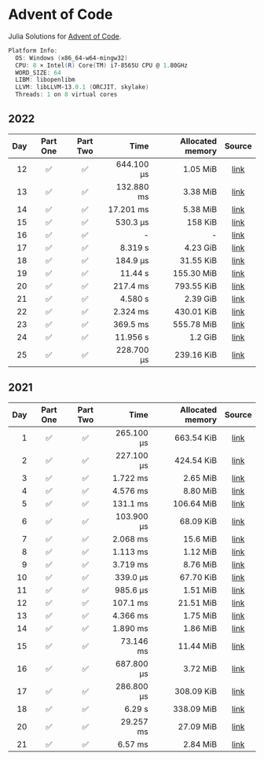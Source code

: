 # Advent of Code

Julia Solutions for [Advent of Code](https://adventofcode.com/2022/).

```powershell
Platform Info:
  OS: Windows (x86_64-w64-mingw32)
  CPU: 8 × Intel(R) Core(TM) i7-8565U CPU @ 1.80GHz
  WORD_SIZE: 64
  LIBM: libopenlibm
  LLVM: libLLVM-13.0.1 (ORCJIT, skylake)
  Threads: 1 on 8 virtual cores
```

## 2022

|  Day |      Part One      |      Part Two      |       Time | Allocated memory |                                   Source                                   |
| ---: | :----------------: | :----------------: | ---------: | ---------------: | :------------------------------------------------------------------------: |
|   12 | :white_check_mark: | :white_check_mark: | 644.100 μs |         1.05 MiB | [link](https://github.com/jake484/adventofcode/blob/master/2022/day12.jl)  |
|   13 | :white_check_mark: | :white_check_mark: | 132.880 ms |         3.38 MiB | [link](https://github.com/jake484/adventofcode/blob/master/2022/day13.jl)  |
|   14 | :white_check_mark: | :white_check_mark: |  17.201 ms |         5.38 MiB | [link](https://github.com/jake484/adventofcode/blob/master/2022/day14.jl)  |
|   15 | :white_check_mark: | :white_check_mark: |   530.3 μs |          158 KiB | [link](https://github.com/jake484/adventofcode/blob/master/2022/day15_.jl) |
|   16 | :white_check_mark: | :white_check_mark: |          - |                - | [link](https://github.com/jake484/adventofcode/blob/master/2022/day16_.jl) |
|   17 | :white_check_mark: | :white_check_mark: |    8.319 s |         4.23 GiB | [link](https://github.com/jake484/adventofcode/blob/master/2022/day17_.jl) |
|   18 | :white_check_mark: | :white_check_mark: |   184.9 μs |        31.55 KiB | [link](https://github.com/jake484/adventofcode/blob/master/2022/day18.jl)  |
|   19 | :white_check_mark: | :white_check_mark: |    11.44 s |       155.30 MiB | [link](https://github.com/jake484/adventofcode/blob/master/2022/day19.jl)  |
|   20 | :white_check_mark: | :white_check_mark: |   217.4 ms |       793.55 KiB | [link](https://github.com/jake484/adventofcode/blob/master/2022/day20.jl)  |
|   21 | :white_check_mark: | :white_check_mark: |    4.580 s |         2.39 GiB | [link](https://github.com/jake484/adventofcode/blob/master/2022/day21.jl)  |
|   22 | :white_check_mark: | :white_check_mark: |   2.324 ms |       430.01 KiB | [link](https://github.com/jake484/adventofcode/blob/master/2022/day22.jl)  |
|   23 | :white_check_mark: | :white_check_mark: |   369.5 ms |       555.78 MiB | [link](https://github.com/jake484/adventofcode/blob/master/2022/day23.jl)  |
|   24 | :white_check_mark: | :white_check_mark: |   11.956 s |          1.2 GiB | [link](https://github.com/jake484/adventofcode/blob/master/2022/day24.jl)  |
|   25 | :white_check_mark: | :white_check_mark: | 228.700 μs |       239.16 KiB | [link](https://github.com/jake484/adventofcode/blob/master/2022/day25.jl)  |

## 2021

|  Day |      Part One      |      Part Two      |       Time | Allocated memory |                                  Source                                   |
| ---: | :----------------: | :----------------: | ---------: | ---------------: | :-----------------------------------------------------------------------: |
|    1 | :white_check_mark: | :white_check_mark: | 265.100 μs |       663.54 KiB | [link](https://github.com/jake484/adventofcode/blob/master/2021/day1.jl)  |
|    2 | :white_check_mark: | :white_check_mark: | 227.100 μs |       424.54 KiB | [link](https://github.com/jake484/adventofcode/blob/master/2021/day2.jl)  |
|    3 | :white_check_mark: | :white_check_mark: |   1.722 ms |         2.65 MiB | [link](https://github.com/jake484/adventofcode/blob/master/2021/day3.jl)  |
|    4 | :white_check_mark: | :white_check_mark: |   4.576 ms |         8.80 MiB | [link](https://github.com/jake484/adventofcode/blob/master/2021/day4.jl)  |
|    5 | :white_check_mark: | :white_check_mark: |   131.1 ms |       106.64 MiB | [link](https://github.com/jake484/adventofcode/blob/master/2021/day5.jl)  |
|    6 | :white_check_mark: | :white_check_mark: | 103.900 μs |        68.09 KiB | [link](https://github.com/jake484/adventofcode/blob/master/2021/day6.jl)  |
|    7 | :white_check_mark: | :white_check_mark: |   2.068 ms |         15.6 MiB | [link](https://github.com/jake484/adventofcode/blob/master/2021/day7.jl)  |
|    8 | :white_check_mark: | :white_check_mark: |   1.113 ms |         1.12 MiB | [link](https://github.com/jake484/adventofcode/blob/master/2021/day8.jl)  |
|    9 | :white_check_mark: | :white_check_mark: |   3.719 ms |         8.76 MiB | [link](https://github.com/jake484/adventofcode/blob/master/2021/day9.jl)  |
|   10 | :white_check_mark: | :white_check_mark: |   339.0 μs |        67.70 KiB | [link](https://github.com/jake484/adventofcode/blob/master/2021/day10.jl) |
|   11 | :white_check_mark: | :white_check_mark: |   985.6 μs |         1.51 MiB | [link](https://github.com/jake484/adventofcode/blob/master/2021/day11.jl) |
|   12 | :white_check_mark: | :white_check_mark: |   107.1 ms |        21.51 MiB | [link](https://github.com/jake484/adventofcode/blob/master/2021/day12.jl) |
|   13 | :white_check_mark: | :white_check_mark: |   4.366 ms |         1.75 MiB | [link](https://github.com/jake484/adventofcode/blob/master/2021/day13.jl) |
|   14 | :white_check_mark: | :white_check_mark: |   1.890 ms |         1.86 MiB | [link](https://github.com/jake484/adventofcode/blob/master/2021/day14.jl) |
|   15 | :white_check_mark: | :white_check_mark: |  73.146 ms |        11.44 MiB | [link](https://github.com/jake484/adventofcode/blob/master/2021/day15.jl) |
|   16 | :white_check_mark: | :white_check_mark: | 687.800 μs |         3.72 MiB | [link](https://github.com/jake484/adventofcode/blob/master/2021/day16.jl) |
|   17 | :white_check_mark: | :white_check_mark: | 286.800 μs |       308.09 KiB | [link](https://github.com/jake484/adventofcode/blob/master/2021/day17.jl) |
|   18 | :white_check_mark: | :white_check_mark: |     6.29 s |       338.09 MiB | [link](https://github.com/jake484/adventofcode/blob/master/2021/day18.jl) |
|   20 | :white_check_mark: | :white_check_mark: |  29.257 ms |        27.09 MiB | [link](https://github.com/jake484/adventofcode/blob/master/2021/day20.jl) |
|   21 | :white_check_mark: | :white_check_mark: |  6.57 ms |        2.84 MiB | [link](https://github.com/jake484/adventofcode/blob/master/2021/day21.jl) |